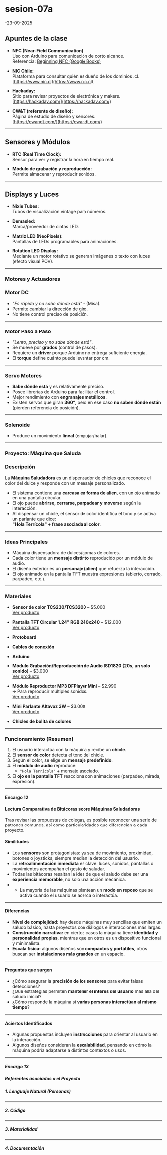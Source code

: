 # sesion-07a

-23-09-2025

## Apuntes de la clase

- **NFC (Near-Field Communication):**  
  Uso con Arduino para comunicación de corto alcance.  
  Referencia: [Beginning NFC (Google Books)](https://books.google.cl/books?id=ScuYAgAAQBAJ&printsec=copyright&redir_esc=y#v=onepage&q&f=false)

- **NIC Chile:**  
  Plataforma para consultar quién es dueño de los dominios .cl.  
  [https://www.nic.cl](https://www.nic.cl)

- **Hackaday:**  
  Sitio para revisar proyectos de electrónica y makers.  
  [https://hackaday.com/](https://hackaday.com/)

- **CW&T (referente de diseño):**  
  Página de estudio de diseño y sensores.  
  [https://cwandt.com/](https://cwandt.com/)

---

## Sensores y Módulos

- **RTC (Real Time Clock):**  
  Sensor para ver y registrar la hora en tiempo real.

- **Módulo de grabación y reproducción:**  
  Permite almacenar y reproducir sonidos.

---

## Displays y Luces

- **Nixie Tubes:**  
  Tubos de visualización vintage para números.

- **Demasled:**  
  Marca/proveedor de cintas LED.

- **Matriz LED (NeoPixels):**  
  Pantallas de LEDs programables para animaciones.

- **Rotation LED Display:**  
  Mediante un motor rotativo se generan imágenes o texto con luces (efecto visual POV).

---

### Motores y Actuadores

### Motor DC
- *"Es rápido y no sabe dónde está"* – (Misa).  
- Permite cambiar la dirección de giro.  
- No tiene control preciso de posición.

---

### Motor Paso a Paso
- *"Lento, preciso y no sabe dónde está"*.  
- Se mueve por **grados** (control de pasos).  
- Requiere un **driver** porque Arduino no entrega suficiente energía.  
- El **torque** define cuánto puede levantar por cm.

---

### Servo Motores
- **Sabe dónde está** y es relativamente preciso.  
- Posee librerías de Arduino para facilitar el control.  
- Mejor rendimiento con **engranajes metálicos**.  
- Existen servos que giran **360°**, pero en ese caso **no saben dónde están** (pierden referencia de posición).

---

### Solenoide
- Produce un movimiento **lineal** (empujar/halar).

---

### Proyecto: Máquina que Saluda

### Descripción
La **Máquina Saludadora** es un dispensador de chicles que reconoce el color del dulce y responde con un mensaje personalizado.  

- El sistema contiene una **carcasa en forma de alien**, con un ojo animado en una pantalla circular.  
- El ojo puede **abrirse, cerrarse, parpadear y moverse** según la interacción.  
- Al dispensar un chicle, el sensor de color identifica el tono y se activa un parlante que dice:  
  **"Hola Terrícola" + frase asociada al color**.  

---

### Ideas Principales
- Máquina dispensadora de dulces/gomas de colores.  
- Cada color tiene un **mensaje distinto** reproducido por un módulo de audio.  
- El diseño exterior es un **personaje (alien)** que refuerza la interacción.  
- El ojo animado en la pantalla TFT muestra expresiones (abierto, cerrado, parpadeo, etc.).  

---

### Materiales

- **Sensor de color TCS230/TCS3200** – $5.000  
  [Ver producto](https://afel.cl/products/sensor-reconocimiento-de-color-tcs230-tcs3200)

- **Pantalla TFT Circular 1.24" RGB 240x240** – $12.000  
  [Ver producto](https://afel.cl/products/pantalla-tft-circular-1-24-pulgadas-rgb-240x240)

- **Protoboard**  
- **Cables de conexión**  
- **Arduino**  

- **Módulo Grabación/Reproducción de Audio ISD1820 (20s, un solo sonido)** – $3.000  
  [Ver producto](https://afel.cl/products/modulo-grabacion-reproduccion-de-audio-isd1820-con-microfono-integrado)

- **Módulo Reproductor MP3 DFPlayer Mini** – $2.990  
  ➜ Para reproducir múltiples sonidos.  
  [Ver producto](https://afel.cl/products/modulo-reproductor-mp3-dfplayer-mini)

- **Mini Parlante Altavoz 3W** – $3.000  
  [Ver producto](https://afel.cl/products/mini-parlante-altavoz-de-3w)

- **Chicles de bolita de colores**

---

### Funcionamiento (Resumen)

1. El usuario interactúa con la máquina y recibe un **chicle**.  
2. El **sensor de color** detecta el tono del chicle.  
3. Según el color, se elige un **mensaje predefinido**.  
4. El **módulo de audio** reproduce:  
   - `"Hola Terrícola"` + mensaje asociado.  
5. El **ojo en la pantalla TFT** reacciona con animaciones (parpadeo, mirada, expresión).  

---

#### Encargo 12

#### Lectura Comparativa de Bitácoras sobre Máquinas Saludadoras

Tras revisar las propuestas de colegas, es posible reconocer una serie de patrones comunes, así como particularidades que diferencian a cada proyecto.  

#### Similitudes
- Los **sensores** son protagonistas: ya sea de movimiento, proximidad, botones o joysticks, siempre median la detección del usuario.   
- La **retroalimentación inmediata** es clave: luces, sonidos, pantallas o movimientos acompañan el gesto de saludar.  
- Todas las bitácoras resaltan la idea de que el saludo debe ser una **experiencia memorable**, no solo una acción mecánica.
- - La mayoría de las máquinas plantean un **modo en reposo** que se activa cuando el usuario se acerca o interactúa. 

---

#### Diferencias
- **Nivel de complejidad:** hay desde máquinas muy sencillas que emiten un saludo básico, hasta proyectos con diálogos e interacciones más largas.  
- **Construcción narrativa:** en ciertos casos la máquina tiene **identidad y personalidad propias**, mientras que en otros es un dispositivo funcional y minimalista.  
- **Escala física:** algunos diseños son **compactos y portátiles**, otros buscan ser **instalaciones más grandes** en un espacio.  

---

#### Preguntas que surgen
- ¿Cómo asegurar la **precisión de los sensores** para evitar falsas detecciones?   
- ¿Qué estrategias permiten **mantener el interés del usuario** más allá del saludo inicial?  
- ¿Cómo responde la máquina si **varias personas interactúan al mismo tiempo**?  
 
---

#### Aciertos Identificados  
- Algunas propuestas incluyen **instrucciones** para orientar al usuario en la interacción.  
- Algunos diseños consideran la **escalabilidad**, pensando en cómo la máquina podría adaptarse a distintos contextos o usos.  

---

##### Encargo 13

##### Referentes asociados a el Proyecto

##### 1. Lenguaje Natural (Personas)

---

##### 2. Código

---

##### 3. Materialidad

---

##### 4. Documentación
